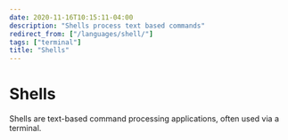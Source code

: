 ```yaml
---
date: 2020-11-16T10:15:11-04:00
description: "Shells process text based commands"
redirect_from: ["/languages/shell/"]
tags: ["terminal"]
title: "Shells"
---
```


# Shells

Shells are text-based command processing applications, often used via a terminal.
